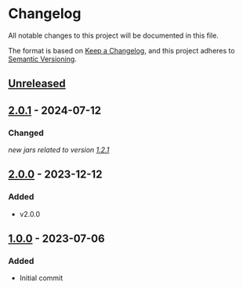 # Changelog

All notable changes to this project will be documented in this file.

The format is based on [Keep a Changelog](https://keepachangelog.com/en/1.1.0/), and this project adheres
to [Semantic Versioning](https://semver.org/spec/v2.0.0.html).

## [Unreleased]

## [2.0.1] - 2024-07-12


### Changed 

*new jars related to version [1.2.1](https://github.com/jdemetra/jdplus-benchmarking/releases/tag/v1.2.1)*

## [2.0.0] - 2023-12-12

### Added

* v2.0.0


## [1.0.0] - 2023-07-06

### Added

* Initial commit


[Unreleased]: https://github.com/rjdverse/rjd3bench/compare/v2.0.1...HEAD
[2.0.1]: https://github.com/rjdverse/rjd3bench/compare/v2.0.0...v2.0.1
[2.0.0]: https://github.com/rjdverse/rjd3bench/releases/tag/v1.0.0...2.0.0
[1.0.0]: https://github.com/rjdverse/rjd3bench/releases/tag/v1.0.0
